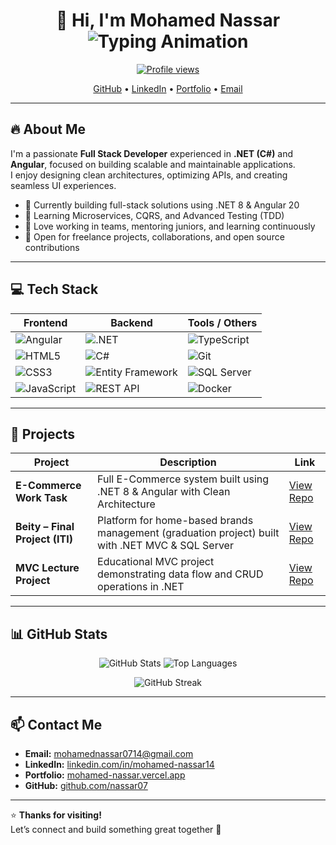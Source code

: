 <h1 align="center">
  👋 Hi, I'm Mohamed Nassar  
  <br/>
  <img src="https://readme-typing-svg.herokuapp.com?font=Fira+Code&size=26&duration=2000&pause=800&color=00F5D4&center=true&vCenter=true&width=500&lines=Full+Stack+.NET+Developer;Angular+Frontend+Developer;Clean+Architecture+Enthusiast;Open+Source+Contributor" alt="Typing Animation" />
</h1>

<p align="center">
  <a href="https://github.com/nassar07"><img src="https://komarev.com/ghpvc/?username=nassar07&color=0e75b6&style=flat" alt="Profile views" /></a>
</p>

<p align="center">
  <a href="https://github.com/nassar07">GitHub</a> •
  <a href="https://www.linkedin.com/in/mohamed-nassar14/">LinkedIn</a> •
  <a href="https://mohamed-nassar.vercel.app/?v=1">Portfolio</a> •
  <a href="mailto:mohamednassar0714@gmail.com">Email</a>
</p>

---

## 🔥 About Me

I'm a passionate **Full Stack Developer** experienced in **.NET (C#)** and **Angular**, focused on building scalable and maintainable applications.  
I enjoy designing clean architectures, optimizing APIs, and creating seamless UI experiences.

- 🚀 Currently building full-stack solutions using .NET 8 & Angular 20  
- 🧠 Learning Microservices, CQRS, and Advanced Testing (TDD)  
- 💬 Love working in teams, mentoring juniors, and learning continuously  
- 🤝 Open for freelance projects, collaborations, and open source contributions  

---

## 💻 Tech Stack

| Frontend | Backend | Tools / Others |
|---|---|---|
| ![Angular](https://img.shields.io/badge/Angular-DD0031?logo=angular&logoColor=white) | ![.NET](https://img.shields.io/badge/.NET-512BD4?logo=dotnet&logoColor=white) | ![TypeScript](https://img.shields.io/badge/TypeScript-3178C6?logo=typescript&logoColor=white) |
| ![HTML5](https://img.shields.io/badge/HTML5-E34F26?logo=html5&logoColor=white) | ![C#](https://img.shields.io/badge/C%23-239120?logo=c-sharp&logoColor=white) | ![Git](https://img.shields.io/badge/Git-F05032?logo=git&logoColor=white) |
| ![CSS3](https://img.shields.io/badge/CSS3-1572B6?logo=css3&logoColor=white) | ![Entity Framework](https://img.shields.io/badge/EF_Core-512BD4?logo=microsoft-azure&logoColor=white) | ![SQL Server](https://img.shields.io/badge/SQL%20Server-CC2927?logo=microsoft-sql-server&logoColor=white) |
| ![JavaScript](https://img.shields.io/badge/JavaScript-F7DF1E?logo=javascript&logoColor=black) | ![REST API](https://img.shields.io/badge/REST-API-blue) | ![Docker](https://img.shields.io/badge/Docker-2496ED?logo=docker&logoColor=white) |

---

## 🚀 Projects

| Project | Description | Link |
|---|---|---|
| **E-Commerce Work Task** | Full E-Commerce system built using .NET 8 & Angular with Clean Architecture | [View Repo](https://github.com/nassar07/ECommerceWorkTask) |
| **Beity – Final Project (ITI)** | Platform for home-based brands management (graduation project) built with .NET MVC & SQL Server | [View Repo](https://github.com/nassar07/FinalProject_ITI) |
| **MVC Lecture Project** | Educational MVC project demonstrating data flow and CRUD operations in .NET | [View Repo](https://github.com/nassar07/MVCLecProject) |

---

## 📊 GitHub Stats

<p align="center">
  <img src="https://github-readme-stats.vercel.app/api?username=nassar07&show_icons=true&theme=tokyonight" alt="GitHub Stats" />
  <img src="https://github-readme-stats.vercel.app/api/top-langs/?username=nassar07&layout=compact&theme=tokyonight" alt="Top Languages" />
</p>

<p align="center">
  <img src="https://streak-stats.demolab.com/?user=nassar07&theme=tokyonight" alt="GitHub Streak" />
</p>

---

## 📫 Contact Me

- **Email:** [mohamednassar0714@gmail.com](mailto:mohamednassar0714@gmail.com)  
- **LinkedIn:** [linkedin.com/in/mohamed-nassar14](https://www.linkedin.com/in/mohamed-nassar14/)  
- **Portfolio:** [mohamed-nassar.vercel.app](https://mohamed-nassar.vercel.app/?v=1)  
- **GitHub:** [github.com/nassar07](https://github.com/nassar07)

---

⭐ **Thanks for visiting!**  
Let’s connect and build something great together 🚀

